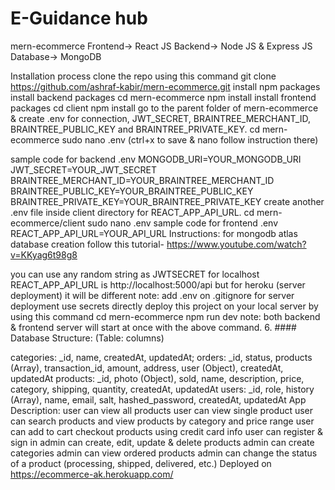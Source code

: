 # E-Guidance hub

mern-ecommerce
Frontend-> React JS Backend-> Node JS & Express JS Database-> MongoDB

Installation process
clone the repo using this command
git clone https://github.com/ashraf-kabir/mern-ecommerce.git
install npm packages
install backend packages
cd mern-ecommerce
npm install
install frontend packages
cd client
npm install
go to the parent folder of mern-ecommerce & create .env for connection, JWT_SECRET, BRAINTREE_MERCHANT_ID, BRAINTREE_PUBLIC_KEY and BRAINTREE_PRIVATE_KEY.
cd mern-ecommerce
sudo nano .env
(ctrl+x to save & nano follow instruction there)

sample code for backend .env
MONGODB_URI=YOUR_MONGODB_URI
JWT_SECRET=YOUR_JWT_SECRET
BRAINTREE_MERCHANT_ID=YOUR_BRAINTREE_MERCHANT_ID
BRAINTREE_PUBLIC_KEY=YOUR_BRAINTREE_PUBLIC_KEY
BRAINTREE_PRIVATE_KEY=YOUR_BRAINTREE_PRIVATE_KEY
create another .env file inside client directory for REACT_APP_API_URL.
cd mern-ecommerce/client
sudo nano .env
sample code for frontend .env
REACT_APP_API_URL=YOUR_API_URL
Instructions:
for mongodb atlas database creation follow this tutorial-
https://www.youtube.com/watch?v=KKyag6t98g8

you can use any random string as JWTSECRET
for localhost REACT_APP_API_URL is http://localhost:5000/api but for heroku (server deployment) it will be different
note: add .env on .gitignore
for server deployment use secrets directly
deploy this project on your local server by using this command
cd mern-ecommerce
npm run dev
note: both backend & frontend server will start at once with the
above command. 6. #### Database Structure: (Table: columns)

categories: _id, name, createdAt, updatedAt;
orders: _id, status, products (Array), transaction_id, amount, address, user (Object), createdAt, updatedAt
products: _id, photo (Object), sold, name, description, price, category, shipping, quantity, createdAt, updatedAt
users: _id, role, history (Array), name, email, salt, hashed_password, createdAt, updatedAt
App Description:
user can view all products
user can view single product
user can search products and view products by category and price range
user can add to cart checkout products using credit card info
user can register & sign in
admin can create, edit, update & delete products
admin can create categories
admin can view ordered products
admin can change the status of a product (processing, shipped, delivered, etc.)
Deployed on
https://ecommerce-ak.herokuapp.com/

